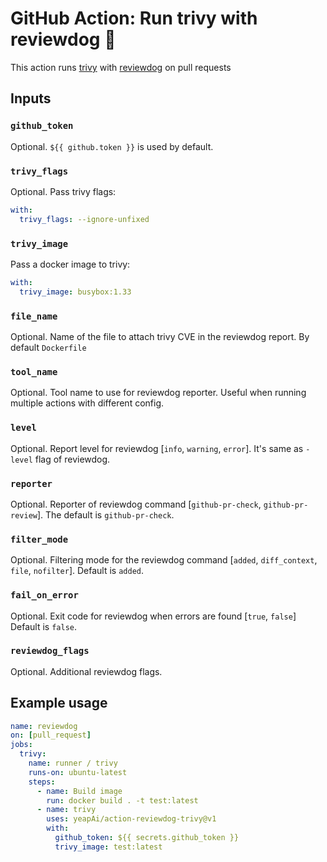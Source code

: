# GitHub Action: Run trivy with reviewdog 🐶

This action runs [trivy](https://github.com/aquasecurity/trivy) with
[reviewdog](https://github.com/reviewdog/reviewdog) on pull requests

## Inputs

### `github_token`

Optional. `${{ github.token }}` is used by default.

### `trivy_flags`

Optional. Pass trivy flags:

```yml
with:
  trivy_flags: --ignore-unfixed
```

### `trivy_image`

Pass a docker image to trivy:

```yml
with:
  trivy_image: busybox:1.33
```

### `file_name`

Optional. Name of the file to attach trivy CVE in the reviewdog report. By default `Dockerfile`

### `tool_name`

Optional. Tool name to use for reviewdog reporter. Useful when running multiple
actions with different config.

### `level`

Optional. Report level for reviewdog [`info`, `warning`, `error`].
It's same as `-level` flag of reviewdog.

### `reporter`

Optional. Reporter of reviewdog command [`github-pr-check`, `github-pr-review`].
The default is `github-pr-check`.

### `filter_mode`

Optional. Filtering mode for the reviewdog command [`added`, `diff_context`, `file`, `nofilter`].
Default is `added`.

### `fail_on_error`

Optional.  Exit code for reviewdog when errors are found [`true`, `false`]
Default is `false`.

### `reviewdog_flags`

Optional. Additional reviewdog flags.

## Example usage

```yml
name: reviewdog
on: [pull_request]
jobs:
  trivy:
    name: runner / trivy
    runs-on: ubuntu-latest
    steps:
      - name: Build image
        run: docker build . -t test:latest
      - name: trivy
        uses: yeapAi/action-reviewdog-trivy@v1
        with:
          github_token: ${{ secrets.github_token }}
          trivy_image: test:latest
```
